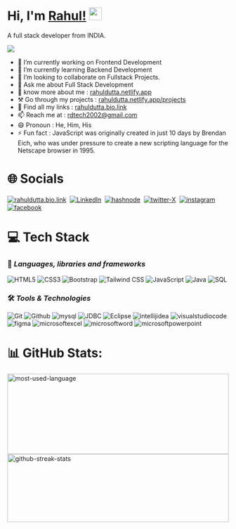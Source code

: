 # Hi, I'm [Rahul!](https://rahuldutta.bio.link/) <img src="https://github.com/TheDudeThatCode/TheDudeThatCode/blob/master/Assets/Hi.gif" width="29"> 

A full stack developer from INDIA.

![](https://komarev.com/ghpvc/?username=irahuldutta02&style=for-the-badge)

- 🔭 I’m currently working on Frontend Development
- 🌱 I’m currently learning Backend Development
- 👯 I’m looking to collaborate on Fullstack Projects.
- 💬 Ask me about Full Stack Development
- 🤵 know more about me : [rahuldutta.netlify.app](https://rahuldutta.netlify.app/)
- ⚒️ Go through my projects : [rahuldutta.netlify.app/projects](https://rahuldutta.netlify.app/projects/)
- 🔗 Find all my links : [rahuldutta.bio.link](https://rahuldutta.bio.link/)
- 📫 Reach me at : rdtech2002@gmail.com
- 😄 Pronoun : He, Him, His
- ⚡ Fun fact : JavaScript was originally created in just 10 days by Brendan Eich, who was under pressure to create a new scripting language for the Netscape browser in 1995.

# 🌐 Socials

<a href="https://rahuldutta.bio.link"><img align="center" src="https://img.shields.io/badge/BioLink-default?style=social&logo=biolink" alt="rahuldutta.bio.link"/></a>&nbsp;
<a href="https://linkedin.com/in/irahuldutta02"><img align="center" src="https://img.shields.io/badge/linkedIn-default?style=social&logo=linkedin" alt="LinkedIn"/></a>&nbsp;
<a href="https://rahuldutta.hashnode.dev"><img align="center" src="https://img.shields.io/badge/Hashnode-default?style=social&logo=hashnode" alt="hashnode"/></a>&nbsp;
<a href="https://twitter.com/irahuldutta02"><img align="center" src="https://img.shields.io/badge/Twitter(X)-default?style=social&logo=x" alt="twitter-X"/></a>&nbsp;
<a href="https://instagram.com/irahuldutta02"><img align="center" src="https://img.shields.io/badge/Instagram-default?style=social&logo=instagram" alt="instagram"/></a>&nbsp;
<a href="https://facebook.com/irahuldutta02"><img align="center" src="https://img.shields.io/badge/facebook-default?style=social&logo=facebook" alt="facebook"/></a>&nbsp;

# 💻 Tech Stack

### 🔣 *Languages, libraries and frameworks*

![HTML5](https://img.shields.io/badge/HTML5-black?style=for-the-badge&logo=html5)
![CSS3](https://img.shields.io/badge/CSS3-black?style=for-the-badge&logo=css3)
![Bootstrap](https://img.shields.io/badge/Bootstrap-black?style=for-the-badge&logo=bootstrap)
![Tailwind CSS](https://img.shields.io/badge/Tailwind%20CSS-black?style=for-the-badge&logo=tailwindcss)
![JavaScript](https://img.shields.io/badge/JavaScript-black?style=for-the-badge&logo=javascript)
![Java](https://img.shields.io/badge/Java-black?style=for-the-badge)
![SQL](https://img.shields.io/badge/SQL-black?style=for-the-badge)

### 🛠️ *Tools & Technologies*

![Git](https://img.shields.io/badge/Git-black?style=for-the-badge&logo=git)
![Github](https://img.shields.io/badge/Github-black?style=for-the-badge&logo=github)
![mysql](https://img.shields.io/badge/mysql-black?style=for-the-badge&logo=mysql)
![JDBC](https://img.shields.io/badge/JDBC-black?style=for-the-badge)
![Eclipse](https://img.shields.io/badge/eclipse-black?style=for-the-badge&logo=eclipse)
![intellijidea](https://img.shields.io/badge/intellijidea-black?style=for-the-badge&logo=intellijidea)
![visualstudiocode](https://img.shields.io/badge/VS%20CODE-black?style=for-the-badge&logo=visualstudiocode)
![figma](https://img.shields.io/badge/figma-black?style=for-the-badge&logo=figma)
![microsoftexcel](https://img.shields.io/badge/MS%20Excel-black?style=for-the-badge&logo=microsoftexcel)
![microsoftword](https://img.shields.io/badge/MS%20Word-black?style=for-the-badge&logo=microsoftword)
![microsoftpowerpoint](https://img.shields.io/badge/MS%20PPT-black?style=for-the-badge&logo=microsoftpowerpoint)

# 📊 GitHub Stats:

<img src="https://github-readme-stats.vercel.app/api/top-langs/?username=irahuldutta02&theme=radical&hide_border=false&include_all_commits=true&count_private=true&layout=compact" alt="most-used-language" width="100%" height="183px">

<!-- <img src="https://github-readme-stats.vercel.app/api?username=irahuldutta02&theme=radical&hide_border=false&include_all_commits=true&count_private=true" alt="rahuldutta's-github-stats" width="100%" height="170px"> -->

<img src="https://github-readme-streak-stats.herokuapp.com/?user=irahuldutta02&theme=radical" alt="github-streak-stats" width="100%" height="155px">
